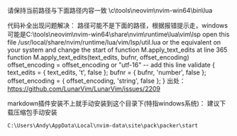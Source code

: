 请保持当前路径与下面路径内容一致
\c\tools\neovim\nvim-win64\bin\lua

代码补全出现问题解决：
路径可能不是下面的路径，根据报错提示走，windows可能是C:\tools\neovim\nvim-win64\share\nvim\runtime\lua\vim\lsp
open this file /usr/local/share/nvim/runtime/lua/vim/lsp/util.lua or the equivalent on your system
and change the start of function M.apply_text_edits at line 365
function M.apply_text_edits(text_edits, bufnr, offset_encoding)
  offset_encoding = offset_encoding or "utf-16"  -- add this line
  validate {
    text_edits = { text_edits, 't', false };
    bufnr = { bufnr, 'number', false };
    offset_encoding = { offset_encoding, 'string', false };
  }
出处：https://github.com/LunarVim/LunarVim/issues/2209

markdown插件安装不上就手动安装到这个目录下(特指windows系统)：
建议下载压缩包手动安装
```
C:\Users\Andy\AppData\Local\nvim-data\site\pack\packer\start
```
